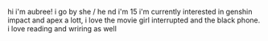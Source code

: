 hi i'm aubree! i go by she / he nd i'm 15 
i'm currently interested in genshin impact and apex
a lott, i love the movie girl interrupted and the black phone.
i love reading and wriring as well
